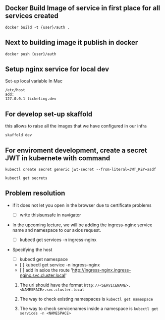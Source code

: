 ## Docker Build Image of service in first place for all services created

````
docker build -t {user}/auth .
````

## Next to building image it publish in docker

`````
docker push {user}/auth  
`````


## Setup nginx service for local dev

Set-up local variable
In Mac
`````
/etc/host
add:
127.0.0.1 ticketing.dev
`````

## For develop set-up skaffold
 
this allows to raise all the images that we have configured in our infra 

`````
skaffold dev
`````

## For enviroment development, create a secret JWT in kubernete with command 

`````
kubectl create secret generic jwt-secret --from-literal=JWT_KEY=asdf

kubectl get secrets
`````

## Problem resolution

- if it does not let you open in the browser due to certificate problems
    - [ ] write thisisunsafe in navigator

- In the upcoming lecture, we will be adding the ingress-nginx service name and namespace to our axios request.
    - [ ] kubectl get services -n ingress-nginx  

- Specifying the host
    - [ ] kubectl get namespace
    - [ ] kubectl get service -n ingress-nginx
    - [ ] add in axios the route 'http://ingress-nginx.ingress-nginx.svc.cluster.local'
    
    1. The url should have the format `http://<SERVICENAME>.<NAMESPACE>.svc.cluster.local`

    2. The way to check existing namespaces is `kubectl get namespace`

    3. The way to check servicenames inside a namespace is `kubectl get services -n <NAMESPACE>`





